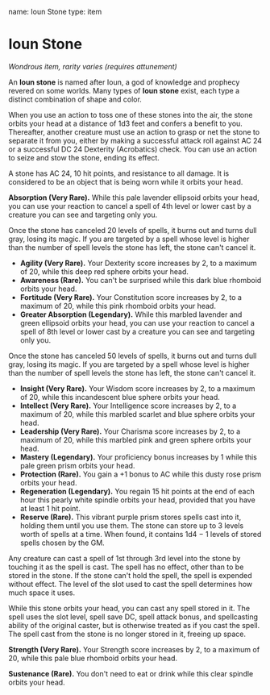 name: Ioun Stone
type: item

# Ioun Stone 
_Wondrous item, rarity varies (requires attunement)_ 

An **Ioun stone** is named after Ioun, a god of knowledge and prophecy revered on some worlds. Many types of **Ioun stone** exist, each type a distinct combination of shape and color.

When you use an action to toss one of these stones into the air, the stone orbits your head at a distance of 1d3 feet and confers a benefit to you. Thereafter, another creature must use an action to grasp or net the stone to separate it from you, either by making a successful attack roll against AC 24 or a successful DC 24 Dexterity (Acrobatics) check. You can use an action to seize and stow the stone, ending its effect.

A stone has AC 24, 10 hit points, and resistance to all damage. It is considered to be an object that is being worn while it orbits your head.

**Absorption (Very Rare).** While this pale lavender ellipsoid orbits your head, you can use your reaction to cancel a spell of 4th level or lower cast by a creature you can see and targeting only you.

Once the stone has canceled 20 levels of spells, it burns out and turns dull gray, losing its magic. If you are targeted by a spell whose level is higher than the number of spell levels the stone has left, the stone can't cancel it.

- **Agility (Very Rare).** Your Dexterity score increases by 2, to a maximum of 20, while this deep red sphere orbits your head.
- **Awareness (Rare).** You can't be surprised while this dark blue rhomboid orbits your head.
- **Fortitude (Very Rare).** Your Constitution score increases by 2, to a maximum of 20, while this pink rhomboid orbits your head.
- **Greater Absorption (Legendary).** While this marbled lavender and green ellipsoid orbits your head, you can use your reaction to cancel a spell of 8th level or lower cast by a creature you can see and targeting only you.

Once the stone has canceled 50 levels of spells, it burns out and turns dull gray, losing its magic. If you are targeted by a spell whose level is higher than the number of spell levels the stone has left, the stone can't cancel it.

- **Insight (Very Rare).** Your Wisdom score increases by 2, to a maximum of 20, while this incandescent blue sphere orbits your head.
- **Intellect (Very Rare).** Your Intelligence score increases by 2, to a maximum of 20, while this marbled scarlet and blue sphere orbits your head.
- **Leadership (Very Rare).** Your Charisma score increases by 2, to a maximum of 20, while this marbled pink and green sphere orbits your head.
- **Mastery (Legendary).** Your proficiency bonus increases by 1 while this pale green prism orbits your head.
- **Protection (Rare).** You gain a +1 bonus to AC while this dusty rose prism orbits your head.
- **Regeneration (Legendary).** You regain 15 hit points at the end of each hour this pearly white spindle orbits your head, provided that you have at least 1 hit point.
- **Reserve (Rare).** This vibrant purple prism stores spells cast into it, holding them until you use them. The stone can store up to 3 levels worth of spells at a time. When found, it contains 1d4 − 1 levels of stored spells chosen by the GM.

Any creature can cast a spell of 1st through 3rd level into the stone by touching it as the spell is cast. The spell has no effect, other than to be stored in the stone. If the stone can't hold the spell, the spell is expended without effect. The level of the slot used to cast the spell determines how much space it uses.

While this stone orbits your head, you can cast any spell stored in it. The spell uses the slot level, spell save DC, spell attack bonus, and spellcasting ability of the original caster, but is otherwise treated as if you cast the spell. The spell cast from the stone is no longer stored in it, freeing up space.

**Strength (Very Rare).** Your Strength score increases by 2, to a maximum of 20, while this pale blue rhomboid orbits your head.

**Sustenance (Rare).** You don't need to eat or drink while this clear spindle orbits your head. 
